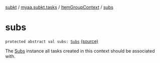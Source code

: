 [subkt](../../index.md) / [myaa.subkt.tasks](../index.md) / [ItemGroupContext](index.md) / [subs](./subs.md)

# subs

`protected abstract val subs: `[`Subs`](../-subs/index.md) [(source)](https://github.com/Myaamori/SubKt/blob/0.1.12/src/main/kotlin/myaa/subkt/tasks/tasks.kt#L73)

The [Subs](../-subs/index.md) instance all tasks created in this context should be associated with.

